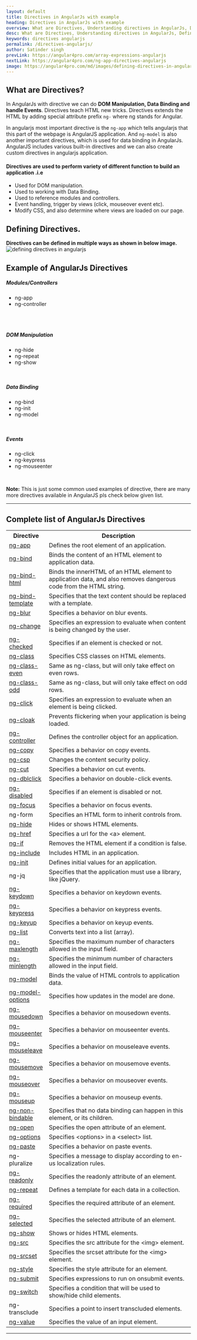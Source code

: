 ```yaml
---
layout: default
title: Directives in AngularJs with example
heading: Directives in AngularJs with example
overview: What are Directives, Understanding directives in AngularJs, Defining Directives, Complete list of directives used in AngularJs, Examples of AngularJs Directives.
desc: What are Directives, Understanding directives in AngularJs, Defining Directives, Complete list of directives used in AngularJs, Examples of AngularJs Directives.
keywords: directives angularjs
permalink: /directives-angularjs/
author: Satinder singh
prevLink: https://angular4pro.com/array-expressions-angularjs
nextLink: https://angular4pro.com/ng-app-directives-angularjs
image: https://angular4pro.com/md/images/defining-directives-in-angularjs.png
---
```

## <i class="fa fa-angle-double-right color"></i> What are Directives?

In AngularJs with directive we can do **DOM Manipulation, Data Binding and handle Events**. Directives teach HTML new tricks. Directives extends the HTML by adding special attribute prefix `ng-` where ng stands for Angular.

In angularjs most important directive is the `ng-app` which tells angularjs that this part of the webpage is AngularJS application. And `ng-model` is also another important directives, which is used for data binding in AngularJs. AngularJS includes various built-in directives and we can also create custom directives in angularjs application.

#### Directives are used to perform variety of different function to build an application .i.e
* Used for DOM manipulation.
* Used to working with Data Binding.
* Used to reference modules and controllers.
* Event handling, trigger by views (click, mouseover event etc).
* Modify CSS, and also determine where views are loaded on our page.  


## <i class="fa fa-angle-double-right color"></i> Defining Directives. 

**Directives can be defined in multiple ways as shown in below image.**
<img class="alignImg" src="https://angular4pro.com/md/images/defining-directives-in-angularjs.png" alt="defining directives in angularjs">  


## <i class="fa fa-angle-double-right color"></i> Example of AngularJs Directives
<div class="row">
<div class="col-md-4">
<div class="box-shadow-outer">
<div class="box-shadow-block box-shadow-1 text-center">
<h5>Modules/Controllers</h5>
<ul>
<li> ng-app </li>
<li> ng-controller </li>
<li style="    list-style: none;">&nbsp; </li>
</ul>
</div>
</div>
<br>
</div>
<div class="col-md-4">
<div class="box-shadow-outer">
<div class="box-shadow-block box-shadow-1 text-center">
<h5>DOM Manipulation</h5>
<ul>
<li> ng-hide </li>
<li> ng-repeat </li>
<li> ng-show </li>
</ul>
</div>
</div>
<br>
</div>
<div class="col-md-3">
<div class="box-shadow-outer">
<div class="box-shadow-block box-shadow-1 text-center">
<h5>Data Binding</h5>
<ul>
<li> ng-bind </li>
<li> ng-init </li>
<li> ng-model </li>
</ul>
</div>
</div>
<br>
</div>
<div class="col-md-3">
<div class="box-shadow-outer">
<div class="box-shadow-block box-shadow-1 text-center">
<h5>Events</h5>
<ul>
<li> ng-click </li>
<li> ng-keypress </li>
<li> ng-mouseenter</li>
</ul>
</div>
</div>
<br>
</div>
</div>


**Note:** This is just some common used examples of directive, there are many more directives available in AngularJS pls check below given list.

---

## <i class="fa fa-angle-double-right color"></i> Complete list of AngularJs Directives
<table class="table table-striped">
<tbody><tr>
<th style="width:20%">Directive</th>
<th>Description</th>
</tr>
<tr>
<td><a href="#">ng-app</a></td>
<td>Defines the root element of an application.</td>
</tr>
<tr>
<td><a href="#">ng-bind</a></td>
<td>Binds the content of an HTML element to application data.</td>
</tr>
<tr>
<td><a href="#">ng-bind-html</a></td>
<td>Binds the innerHTML of an HTML element to application data, and also removes dangerous code from the HTML string.</td>
</tr>
<tr>
<td><a href="#">ng-bind-template</a></td>
<td>Specifies that the text content should be replaced with a template.</td>
</tr>
<tr>
<td><a href="#">ng-blur</a></td>
<td>Specifies a behavior on blur events.</td>
</tr>
<tr>
<td><a href="#">ng-change</a></td>
<td>Specifies an expression to evaluate when content is being changed by the user.</td>
</tr>
<tr>
<td><a href="#">ng-checked</a></td>
<td>Specifies if an element is checked or not.</td>
</tr>
<tr>
<td><a href="#">ng-class</a></td>
<td>Specifies CSS classes on HTML elements.</td>
</tr>
<tr>
<td><a href="#">ng-class-even</a></td>
<td>Same as ng-class, but will only take effect on even rows.</td>
</tr>
<tr>
<td><a href="#">ng-class-odd</a></td>
<td>Same as ng-class, but will only take effect on odd rows.</td>
</tr>
<tr>
<td><a href="#">ng-click</a></td>
<td>Specifies an expression to evaluate when an element is being clicked.</td>
</tr>
<tr>
<td><a href="#">ng-cloak</a></td>
<td>Prevents flickering when your application is being loaded.</td>
</tr>
<tr>
<td><a href="#">ng-controller</a></td>
<td>Defines the controller object for an application.</td>
</tr>
<tr>
<td><a href="#">ng-copy</a></td>
<td>Specifies a behavior on copy events.</td>
</tr>
<tr>
<td><a href="#">ng-csp</a></td>
<td>Changes the content security policy.</td>
</tr>
<tr>
<td><a href="#">ng-cut</a></td>
<td>Specifies a behavior on cut events.</td>
</tr>
<tr>
<td><a href="#">ng-dblclick</a></td>
<td>Specifies a behavior on double-click events.</td>
</tr>
<tr>
<td><a href="#">ng-disabled</a></td>
<td>Specifies if an element is disabled or not.</td>
</tr>
<tr>
<td><a href="#">ng-focus</a></td>
<td>Specifies a behavior on focus events.</td>
</tr>
<tr>
<td>ng-form</td>
<td>Specifies an HTML form to inherit controls from.</td>
</tr>
<tr>
<td><a href="#">ng-hide</a></td>
<td>Hides or shows HTML elements.</td>
</tr>
<tr>
<td><a href="#">ng-href</a></td>
<td>Specifies a url for the &lt;a&gt; element.</td>
</tr>
<tr>
<td><a href="#">ng-if</a></td>
<td>Removes the HTML element if a condition is false.</td>
</tr>
<tr>
<td><a href="#">ng-include</a></td>
<td>Includes HTML in an application.</td>
</tr>
<tr>
<td><a href="#">ng-init</a></td>
<td>Defines initial values for an application.</td>
</tr>
<tr>
<td>ng-jq</td>
<td>Specifies that the application must use a library, like jQuery.</td>
</tr>
<tr>
<td><a href="#">ng-keydown</a></td>
<td>Specifies a behavior on keydown events.</td>
</tr>
<tr>
<td><a href="#">ng-keypress</a></td>
<td>Specifies a behavior on keypress events.</td>
</tr>
<tr>
<td><a href="#">ng-keyup</a></td>
<td>Specifies a behavior on keyup events.</td>
</tr>
<tr>
<td><a href="#">ng-list</a></td>
<td>Converts text into a list (array).</td>
</tr>
<tr>
<td><a href="#">ng-maxlength</a></td>
<td>Specifies the maximum number of characters allowed in the input field.</td>
</tr>
<tr>
<td><a href="#">ng-minlength</a></td>
<td>Specifies the minimum number of characters allowed in the input field.</td>
</tr>
<tr>
<td><a href="#">ng-model</a></td>
<td>Binds the value of HTML controls to application data.</td>
</tr>
<tr>
<td><a href="#">ng-model-options</a></td>
<td>Specifies how updates in the model are done.</td>
</tr>
<tr>
<td><a href="#">ng-mousedown</a></td>
<td>Specifies a behavior on mousedown events.</td>
</tr>
<tr>
<td><a href="#">ng-mouseenter</a></td>
<td>Specifies a behavior on mouseenter events.</td>
</tr>
<tr>
<td><a href="#">ng-mouseleave</a></td>
<td>Specifies a behavior on mouseleave events.</td>
</tr>
<tr>
<td><a href="#">ng-mousemove</a></td>
<td>Specifies a behavior on mousemove events.</td>
</tr>
<tr>
<td><a href="#">ng-mouseover</a></td>
<td>Specifies a behavior on mouseover events.</td>
</tr>
<tr>
<td><a href="#">ng-mouseup</a></td>
<td>Specifies a behavior on mouseup events.</td>
</tr>
<tr>
<td><a href="#">ng-non-bindable</a></td>
<td>Specifies that no data binding can happen in this element, or its children.</td>
</tr>
<tr>
<td><a href="#">ng-open</a></td>
<td>Specifies the open attribute of an element.</td>
</tr>
<tr>
<td><a href="#">ng-options</a></td>
<td>Specifies &lt;options&gt; in a &lt;select&gt; list.</td>
</tr>
<tr>
<td><a href="#">ng-paste</a></td>
<td>Specifies a behavior on paste events.</td>
</tr>
<tr>
<td>ng-pluralize</td>
<td>Specifies a message to display according to en-us localization rules.</td>
</tr>
<tr>
<td><a href="#">ng-readonly</a></td>
<td>Specifies the readonly attribute of an element.</td>
</tr>
<tr>
<td><a href="#">ng-repeat</a></td>
<td>Defines a template for each data in a collection.</td>
</tr>
<tr>
<td><a href="#">ng-required</a></td>
<td>Specifies the required attribute of an element.</td>
</tr>
<tr>
<td><a href="#">ng-selected</a></td>
<td>Specifies the selected attribute of an element.</td>
</tr>
<tr>
<td><a href="#">ng-show</a></td>
<td>Shows or hides HTML elements.</td>
</tr>
<tr>
<td><a href="#">ng-src</a></td>
<td>Specifies the src attribute for the &lt;img&gt; element.</td>
</tr>
<tr>
<td><a href="#">ng-srcset</a></td>
<td>Specifies the srcset attribute for the &lt;img&gt; element.</td>
</tr>
<tr>
<td><a href="#">ng-style</a></td>
<td>Specifies the style attribute for an element.</td>
</tr>
<tr>
<td><a href="#">ng-submit</a></td>
<td>Specifies expressions to run on onsubmit events.</td>
</tr>
<tr>
<td><a href="#">ng-switch</a></td>
<td>Specifies a condition that will be used to show/hide child elements.</td>
</tr>
<tr>
<td>ng-transclude</td>
<td>Specifies a point to insert transcluded elements.</td>
</tr>
<tr>
<td><a href="#">ng-value</a></td>
<td>Specifies the value of an input element.</td>
</tr>
</tbody></table>


---

